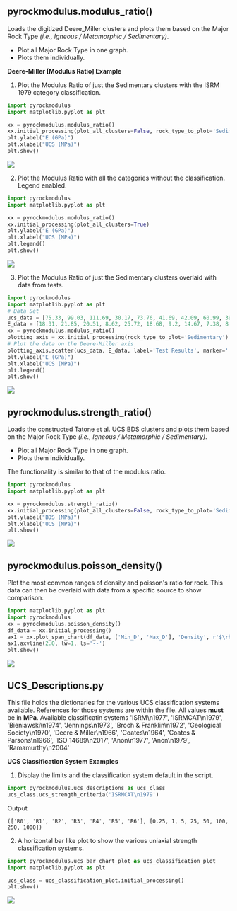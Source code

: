 ## pyrockmodulus.modulus_ratio()

Loads the digitized Deere_Miller clusters and plots them based on the Major Rock Type *(i.e., Igneous / Metamorphic / Sedimentary)*.
- Plot all Major Rock Type in one graph.
- Plots them individually.

**Deere-Miller [Modulus Ratio] Example**

1. Plot the Modulus Ratio of just the Sedimentary clusters with the ISRM 1979 category classification. 
```python
import pyrockmodulus
import matplotlib.pyplot as plt

xx = pyrockmodulus.modulus_ratio()
xx.initial_processing(plot_all_clusters=False, rock_type_to_plot='Sedimentary', ucs_class_type="ISRMCAT\n1979")
plt.ylabel("E (GPa)")
plt.xlabel("UCS (MPa)")
plt.show()
```
![](./pyrockmodulus/images/example01.png)

2. Plot the Modulus Ratio with all the categories without the classification. Legend enabled. 

```python
import pyrockmodulus
import matplotlib.pyplot as plt

xx = pyrockmodulus.modulus_ratio()
xx.initial_processing(plot_all_clusters=True)
plt.ylabel("E (GPa)")
plt.xlabel("UCS (MPa)")
plt.legend()
plt.show()
```
![](./pyrockmodulus/images/example02.png)

3. Plot the Modulus Ratio of just the Sedimentary clusters overlaid with data from tests.

```python
import pyrockmodulus
import matplotlib.pyplot as plt
# Data Set
ucs_data = [75.33, 99.03, 111.69, 30.17, 73.76, 41.69, 42.09, 60.99, 39.65, 94.52, 104.6, 102.03]
E_data = [18.31, 21.85, 20.51, 8.62, 25.72, 18.68, 9.2, 14.67, 7.38, 8.48, 8.7, 8.82]
xx = pyrockmodulus.modulus_ratio()
plotting_axis = xx.initial_processing(rock_type_to_plot='Sedimentary')
# Plot the data on the Deere-Miller axis
plotting_axis.scatter(ucs_data, E_data, label='Test Results', marker='.')
plt.ylabel("E (GPa)")
plt.xlabel("UCS (MPa)")
plt.legend()
plt.show()
```
 ![](./pyrockmodulus/images/example_withdata.png)

## pyrockmodulus.strength_ratio()

Loads the constructed Tatone et al. UCS:BDS clusters and plots them based on the Major Rock Type *(i.e., Igneous / Metamorphic / Sedimentary)*.
- Plot all Major Rock Type in one graph.
- Plots them individually.

The functionality is similar to that of the modulus ratio. 

```python
import pyrockmodulus
import matplotlib.pyplot as plt

xx = pyrockmodulus.strength_ratio()
xx.initial_processing(plot_all_clusters=False, rock_type_to_plot='Sedimentary')
plt.ylabel("BDS (MPa)")
plt.xlabel("UCS (MPa)")
plt.show()
```
![](./pyrockmodulus/images/example06.png)

## pyrockmodulus.poisson_density()

Plot the most common ranges of density and poisson's ratio for rock. This data can then be overlaid with data from a specific source to show comparison. 

```python
import matplotlib.pyplot as plt
import pyrockmodulus
xx = pyrockmodulus.poisson_density()
df_data = xx.initial_processing()
ax1 = xx.plot_span_chart(df_data, ['Min_D', 'Max_D'], 'Density', r'$\rho$ g/cm$^{3}$')
ax1.axvline(2.0, lw=1, ls='--')
plt.show()
```

![](./pyrockmodulus/images/example_PR_DEN.png)

## UCS_Descriptions.py

This file holds the dictionaries for the various UCS classification systems available. References for those systems are within the file. All values **must** be in **MPa**.
Avaliable classificatin systems 'ISRM\n1977', 'ISRMCAT\n1979', 'Bieniawski\n1974', 'Jennings\n1973', 'Broch & Franklin\n1972', 'Geological Society\n1970', 'Deere & Miller\n1966', 'Coates\n1964', 'Coates & Parsons\n1966', 'ISO 14689\n2017', 'Anon\n1977', 'Anon\n1979', 'Ramamurthy\n2004'

**UCS Classification System Examples** 

1. Display the limits and the classification system default in the script. 
```python
import pyrockmodulus.ucs_descriptions as ucs_class
ucs_class.ucs_strength_criteria('ISRMCAT\n1979')
```
Output
```
(['R0', 'R1', 'R2', 'R3', 'R4', 'R5', 'R6'], [0.25, 1, 5, 25, 50, 100, 250, 1000])
```

2. A horizontal bar like plot to show the various uniaxial strength classification systems.

```python
import pyrockmodulus.ucs_bar_chart_plot as ucs_classification_plot
import matplotlib.pyplot as plt

ucs_class = ucs_classification_plot.initial_processing()
plt.show()
```
![](./pyrockmodulus/images/example04.png)

